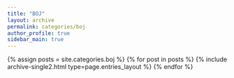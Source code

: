 ```yaml
---
title: "BOJ"
layout: archive
permalink: categories/boj
author_profile: true
sidebar_main: true
---
```


<!-- {% assign posts = site.categories.React %}
{% for post in posts %} {% include archive-single.html type=page.entries_layout %} {% endfor %} -->
{% assign posts = site.categories.boj %}
{% for post in posts %} {% include archive-single2.html type=page.entries_layout %} {% endfor %}
